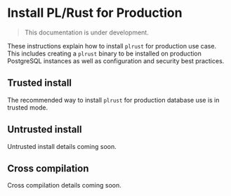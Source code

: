 # Install PL/Rust for Production

> This documentation is under development.

These instructions explain how to install `plrust` for production use case.
This includes creating a `plrust` binary to be installed on production
PostgreSQL instances as well as configuration and security best practices.

## Trusted install

The recommended way to install `plrust` for production database use is in
trusted mode.


## Untrusted install

Untrusted install details coming soon.


## Cross compilation

Cross compilation details coming soon.

